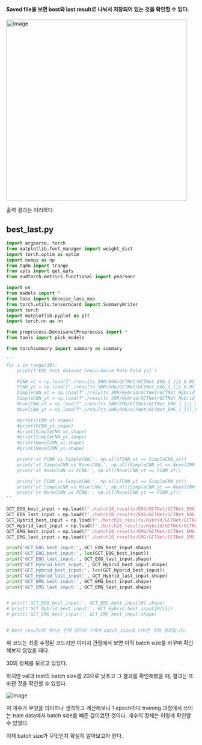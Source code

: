 #### Saved file을 보면 best와 last result로 나눠서 저장되어 있는 것을 확인할 수 있다.

<img width="481" alt="image" src="https://github.com/UGeunJi/AI_Papers-and-Mathematics/assets/84713532/de9a6d55-4dee-484e-8156-d568480eda96">

출력 결과는 이러하다.

## best_last.py

```py
import argparse, torch
from matplotlib.font_manager import weight_dict
import torch.optim as optim
import numpy as np
from tqdm import trange
from opts import get_opts
from audtorch.metrics.functional import pearsonr

import os
from models import *
from loss import denoise_loss_mse
from torch.utils.tensorboard import SummaryWriter
import torch
import matplotlib.pyplot as plt
import torch.nn as nn

from preprocess.DenoisenetPreprocess import *
from tools import pick_models

from torchsummary import summary as summary

'''
for i in range(10):
    print(f'EOG test dataset Concordance Rate Fold {i}')

    FCNN_xt = np.load(f"./results_SNR/EOG/GCTNet/GCTNet_EOG_1_{i}_0.05_0.05/test_tensor_xt.npy")
    FCNN_yt = np.load(f"./results_SNR/EOG/GCTNet/GCTNet_EOG_1_{i}_0.05_0.05/test_tensor_yt.npy")
    SimpleCNN_xt = np.load(f"./results_SNR/Hybrid/GCTNet/GCTNet_Hybrid_1_{i}_0.05_0.05/test_tensor_xt.npy")
    SimpleCNN_yt = np.load(f"./results_SNR/Hybrid/GCTNet/GCTNet_Hybrid_1_{i}_0.05_0.05/test_tensor_yt.npy")
    NovelCNN_xt = np.load(f"./results_SNR/EMG/GCTNet/GCTNet_EMG_1_{i}_0.05_0.05/test_tensor_xt.npy")
    NovelCNN_yt = np.load(f"./results_SNR/EMG/GCTNet/GCTNet_EMG_1_{i}_0.05_0.05/test_tensor_yt.npy")

    #print(FCNN_xt.shape)
    #print(FCNN_yt.shape)
    #print(SimpleCNN_xt.shape)
    #print(SimpleCNN_yt.shape)
    #print(NovelCNN_xt.shape)
    #print(NovelCNN_yt.shape)

    print('xt FCNN vs SimpleCNN:', np.all(FCNN_xt == SimpleCNN_xt))
    print('xt SimpleCNN vs NovelCNN:', np.all(SimpleCNN_xt == NovelCNN_xt))
    print('xt NovelCNN vs FCNN:', np.all(NovelCNN_xt == FCNN_xt))

    print('yt FCNN vs SimpleCNN:', np.all(FCNN_yt == SimpleCNN_yt))
    print('yt SimpleCNN vs NovelCNN:', np.all(SimpleCNN_yt == NovelCNN_yt))
    print('yt NovelCNN vs FCNN:', np.all(NovelCNN_yt == FCNN_yt))
'''

GCT_EOG_best_input = np.load(f"./batch20_results/EOG/GCTNet/GCTNet_EOG_200_0_0.05_0.05/best_input_data.npy", allow_pickle=True)
GCT_EOG_last_input = np.load(f"./batch20_results/EOG/GCTNet/GCTNet_EOG_200_0_0.05_0.05/last_input_data.npy", allow_pickle=True)
GCT_Hybrid_best_input = np.load(f"./batch20_results/Hybrid/GCTNet/GCTNet_Hybrid_200_0_0.05_0.05/best_input_data.npy", allow_pickle=True)
GCT_Hybrid_last_input = np.load(f"./batch20_results/Hybrid/GCTNet/GCTNet_Hybrid_200_0_0.05_0.05/last_input_data.npy", allow_pickle=True)
GCT_EMG_best_input = np.load(f"./batch20_results/EMG/GCTNet/GCTNet_EMG_200_0_0.05_0.05/best_input_data.npy", allow_pickle=True)
GCT_EMG_last_input = np.load(f"./batch20_results/EMG/GCTNet/GCTNet_EMG_200_0_0.05_0.05/last_input_data.npy", allow_pickle=True)

print('GCT_EOG_best_input:', GCT_EOG_best_input.shape)
print('GCT_EOG_best_input:', len(GCT_EOG_best_input))
print('GCT_EOG_last_input:', GCT_EOG_last_input.shape)
print('GCT_Hybrid_best_input:', GCT_Hybrid_best_input.shape)
print('GCT_Hybrid_best_input:', len(GCT_Hybrid_best_input))
print('GCT_Hybrid_last_input:', GCT_Hybrid_last_input.shape)
print('GCT_EMG_best_input:', GCT_EMG_best_input.shape)
print('GCT_EMG_last_input:', GCT_EMG_last_input.shape)


# print('GCT_EOG_best_input:', GCT_EOG_best_input[0].shape)
# print('GCT_Hybrid_best_input:', GCT_Hybrid_best_input[0][1])
# print('GCT_EMG_best_input:', GCT_EMG_best_input.shape)


# best result의 개수는 전체 데이터 수에서 batch_size로 나눠준 것의 결과입니다.
```

위 코드는 최종 수정된 코드지만 이미지 관점에서 보면 아직 batch size를 바꾸며 확인해보지 않았을 때다.

30의 정체를 모르고 있었다.

하지만 val과 test의 batch size를 20으로 낮추고 그 결과를 확인해봤을 때, 결과는 또 바뀐 것을 확인할 수 있었다.

![image](https://github.com/UGeunJi/AI_Papers-and-Mathematics/assets/84713532/74591d1a-c88d-441d-87b7-b1cde0d47ec9)

저 개수가 무엇을 의미하나 생각하고 계산해보니 1 epoch마다 training 과정에서 쓰이는 train data에서 batch size를 빼준 값이었던 것이다.
개수의 정체는 이렇게 확인할 수 있었다.

이제 batch size가 무엇인지 확실히 알아보고자 한다.

